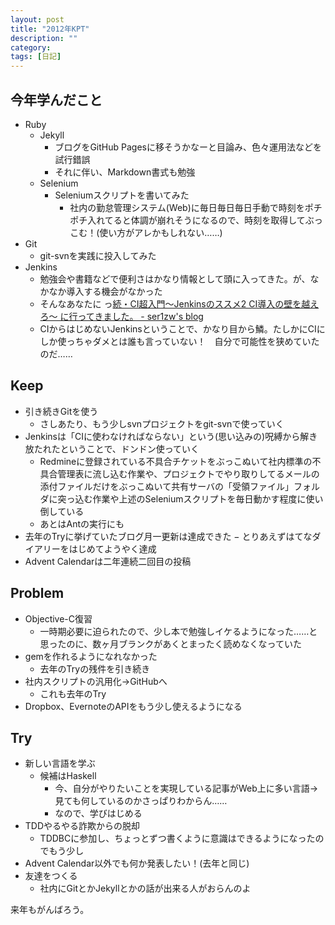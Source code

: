 ```yaml
---
layout: post
title: "2012年KPT"
description: ""
category: 
tags: [日記]
---
```


## 今年学んだこと

- Ruby
  - Jekyll
    - ブログをGitHub Pagesに移そうかなーと目論み、色々運用法などを試行錯誤
    - それに伴い、Markdown書式も勉強
  - Selenium
    - Seleniumスクリプトを書いてみた
      - 社内の勤怠管理システム(Web)に毎日毎日毎日手動で時刻をポチポチ入れてると体調が崩れそうになるので、時刻を取得してぶっこむ！(使い方がアレかもしれない……)
- Git
  - git-svnを実践に投入してみた
- Jenkins
  - 勉強会や書籍などで便利さはかなり情報として頭に入ってきた。が、なかなか導入する機会がなかった
  - そんなあなたに っ[続・CI超入門〜Jenkinsのススメ2 CI導入の壁を越えろ〜 に行ってきました。 - ser1zw's blog](http://ser1zw.hatenablog.com/entry/20120225/1330167778)
  - CIからはじめないJenkinsということで、かなり目から鱗。たしかにCIにしか使っちゃダメとは誰も言っていない！　自分で可能性を狭めていたのだ……

## Keep

- 引き続きGitを使う
  - さしあたり、もう少しsvnプロジェクトをgit-svnで使っていく
- Jenkinsは「CIに使わなければならない」という(思い込みの)呪縛から解き放たれたということで、ドンドン使っていく
  - Redmineに登録されている不具合チケットをぶっこぬいて社内標準の不具合管理表に流し込む作業や、プロジェクトでやり取りしてるメールの添付ファイルだけをぶっこぬいて共有サーバの「受領ファイル」フォルダに突っ込む作業や上述のSeleniumスクリプトを毎日動かす程度に使い倒している
  - あとはAntの実行にも
- 去年のTryに挙げていたブログ月一更新は達成できた
  − とりあえずはてなダイアリーをはじめてようやく達成
- Advent Calendarは二年連続二回目の投稿

## Problem

- Objective-C復習
  - 一時期必要に迫られたので、少し本で勉強しイケるようになった……と思ったのに、数ヶ月ブランクがあくとまったく読めなくなっていた
- gemを作れるようになれなかった
  - 去年のTryの残件を引き続き
- 社内スクリプトの汎用化→GitHubへ
  - これも去年のTry
- Dropbox、EvernoteのAPIをもう少し使えるようになる

## Try

- 新しい言語を学ぶ
  - 候補はHaskell
    - 今、自分がやりたいことを実現している記事がWeb上に多い言語→見ても何しているのかさっぱりわからん……
    - なので、学びはじめる
- TDDやるやる詐欺からの脱却
  - TDDBCに参加し、ちょっとずつ書くように意識はできるようになったのでもう少し
- Advent Calendar以外でも何か発表したい！(去年と同じ)
- 友達をつくる
  - 社内にGitとかJekyllとかの話が出来る人がおらんのよ

来年もがんばろう。
